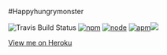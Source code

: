 #Happyhungrymonster

![Travis Build Status](https://img.shields.io/travis/ongmin/Assignment1-Hungryhappymonster.svg) [![npm](https://img.shields.io/npm/v/npm.svg)]() [![node](https://img.shields.io/node/v/gh-badges.svg)]() [![apm](https://img.shields.io/apm/v/vim-mode.svg)]()[![](https://img.shields.io/badge/Level-Awesome-orange.svg)]()



[View me on Heroku](http://happyhungrymonster.herokuapp.com/)
